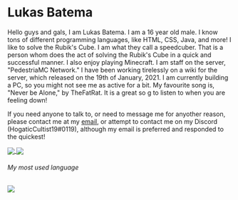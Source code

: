 # Lukas Batema
Hello guys and gals, I am Lukas Batema. I am a 16 year old male. I know tons of different programming languages, like HTML, CSS, Java, and more! I like to solve the Rubik's Cube. I am what they call a speedcuber. That is a person whom does the act of solving the Rubik's Cube in a quick and successful manner. I also enjoy playing Minecraft. I am staff on the server, "PedestriaMC Network." I have been working tirelessly on a wiki for the server, which released on the 19th of January, 2021. I am currently building a PC, so you might not see me as active for a bit. My favourite song is, "Never be Alone," by TheFatRat. It is a great so g to listen to when you are feeling down! 

If you need anyone to talk to, or need to message me for anyother reason, please contact me at my [email](mailto:lukasbatema@gmail.com), or attempt to contact me on my Discord (HogaticCultist19#0119), although my email is preferred and responded to the quickest!

<a href="#">
  <img align="center" src="https://api.github.com/api?username=Lukas-Batema&show_icons=true&theme=onedark&count_private=true&custom_title=%E2%9A%A1%20Lukas%27%20Stats" />
</a>

<a href="#">
  <img align="center" src="https://api.github.com/api?username=Lukas-Batema&show_icons=true&theme=onedark&count_private=true&custom_title=%E2%9A%A1%20Lukas%27%20Stars" />
</a>

###### My most used language
<a href="#">
  <img align="center" src="https://api.github.com/api/toplangs/?username=Lukas-Batema&layout=compact&theme=onedark" />
</a>